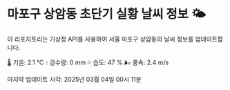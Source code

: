 
# 마포구 상암동 초단기 실황 날씨 정보 🌤️

이 리포지토리는 기상청 API를 사용하여 서울 마포구 상암동의 날씨 정보를 업데이트합니다. 

🌡️ 기온: 2.1 ℃
💧 강수량: 0 mm
💦 습도: 47 %
🌬️ 풍속: 2.4 m/s

마지막 업데이트 시각: 2025년 03월 04일 00시 11분    
